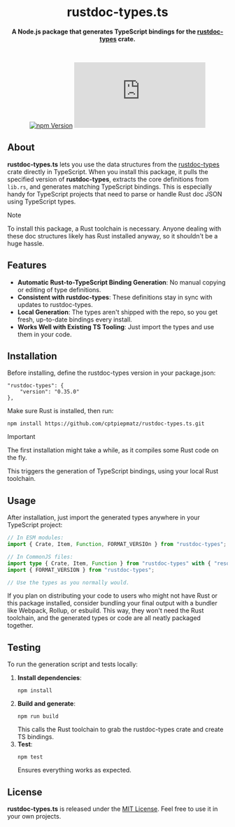 <h1 align="center">rustdoc-types.ts</h1>
<p align="center">
  <b>A Node.js package that generates TypeScript bindings for the <a href="https://crates.io/crates/rustdoc-types">rustdoc-types</a> 
  crate.</b>
</p>

<br>

<div align="center">

  [![npm Version](https://img.shields.io/badge/dynamic/json?url=https%3A%2F%2Fraw.githubusercontent.com%2Fcptpiepmatz%2Frustdoc-types.ts%2Frefs%2Fheads%2Fmain%2Fpackage.json&query=version&prefix=v&style=for-the-badge&label=version)](https://github.com/cptpiepmatz/rustdoc-types.ts)
  [![License](https://img.shields.io/github/license/cptpiepmatz/rustdoc-types.ts?style=for-the-badge)](https://github.com/cptpiepmatz/rustdoc-types.ts/blob/main/LICENSE)

</div>


## About

**rustdoc-types.ts** lets you use the data structures from the [rustdoc-types](https://crates.io/crates/rustdoc-types) crate directly in TypeScript. When you install this package, it pulls the specified version of **rustdoc-types**, extracts the core definitions from `lib.rs`, and generates matching TypeScript bindings. This is especially handy for TypeScript projects that need to parse or handle Rust doc JSON using TypeScript types.

> [!NOTE]  
> To install this package, a Rust toolchain is necessary. Anyone dealing with these doc structures likely has Rust installed anyway, so it shouldn't be a huge hassle.

## Features
- **Automatic Rust-to-TypeScript Binding Generation**: No manual copying or editing of type definitions.
- **Consistent with rustdoc-types**: These definitions stay in sync with updates to rustdoc-types.
- **Local Generation**: The types aren't shipped with the repo, so you get fresh, up-to-date bindings every install.
- **Works Well with Existing TS Tooling**: Just import the types and use them in your code.

## Installation
Before installing, define the rustdoc-types version in your package.json:

```
"rustdoc-types": {
    "version": "0.35.0"
},
```

Make sure Rust is installed, then run:

```shell
npm install https://github.com/cptpiepmatz/rustdoc-types.ts.git
```

> [!IMPORTANT]  
> The first installation might take a while, as it compiles some Rust code on the fly.

This triggers the generation of TypeScript bindings, using your local Rust toolchain.

## Usage
After installation, just import the generated types anywhere in your TypeScript project:

```ts
// In ESM modules:
import { Crate, Item, Function, FORMAT_VERSIOn } from "rustdoc-types";

// In CommonJS files:
import type { Crate, Item, Function } from "rustdoc-types" with { "resolution-mode": "import" };
import { FORMAT_VERSION } from "rustdoc-types";

// Use the types as you normally would.
```

If you plan on distributing your code to users who might not have Rust or this package installed, consider bundling your final output with a bundler like Webpack, Rollup, or esbuild. This way, they won't need the Rust toolchain, and the generated types or code are all neatly packaged together.


## Testing
To run the generation script and tests locally:

1. **Install dependencies**:
   ```shell
   npm install
   ```
2. **Build and generate**:
   ```shell
   npm run build
   ```
   This calls the Rust toolchain to grab the rustdoc-types crate and create TS bindings.
3. **Test**:
   ```shell
   npm test
   ```
   Ensures everything works as expected.

## License
**rustdoc-types.ts** is released under the [MIT License](LICENSE). Feel free to use it in your own projects.

